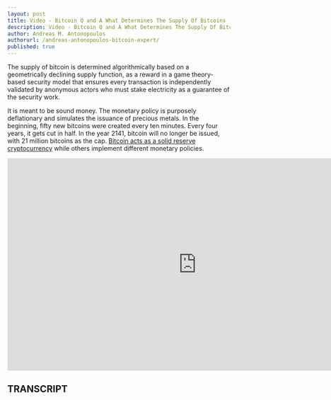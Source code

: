 ```yaml
---
layout: post
title: Video - Bitcoin Q and A What Determines The Supply Of Bitcoins
description: Video - Bitcoin Q and A What Determines The Supply Of Bitcoins
author: Andreas M. Antonopoulos
authorurl: /andreas-antonopoulos-bitcoin-expert/
published: true
---
```


<p>The supply of bitcoin is determined algorithmically based on a geometrically declining supply function, as a reward in a game theory-based security model that ensures every transaction is independently validated by anonymous actors who must stake electricity as a guarantee of the security work. </p>

<p>It is meant to be sound money. The monetary policy is purposely deflationary and simulates the issuance of precious metals. In the beginning, fifty new bitcoins were created every ten minutes. Every four years, it gets cut in half. In the year 2141, bitcoin will no longer be issued, with 21 million bitcoins as the cap. <a href="/how-to-mine-bitcoins/">Bitcoin acts as a solid reserve cryptocurrency</a> while others implement different monetary policies.</p>

<center><iframe width="854" height="480" src="https://www.youtube.com/embed/NjUw9WniOJw?list=PLPQwGV1aLnTsHvzevl9BAUlfsfwFfU7aP" frameborder="0" allowfullscreen></iframe></center>

<h2>TRANSCRIPT</h2>
